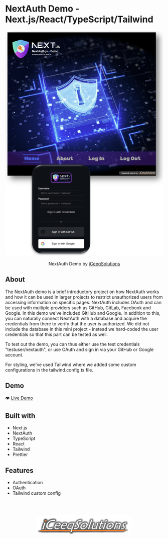 # NextAuth Demo - Next.js/React/TypeScript/Tailwind

![](./public/nextAuthDemo.png)

<p align="center">
  NextAuth Demo by <a href="https://iceeqsolutions.fi/">iCeeqSolutions</a>
</p>

## About

The NextAuth demo is a brief introductory project on how NextAuth works and how it can be used in larger projects to restrict unauthorized users from accessing information on specific pages. NextAuth includes OAuth and can be used with multiple providers such as GitHub, GitLab, Facebook and Google. In this demo we've included GitHub and Google. In addition to this, you can naturally connect NextAuth with a database and acquire the credentials from there to verify that the user is authorized. We did not include the database in this mini project - instead we hard-coded the user credentials so that this part can be tested as well.

To test out the demo, you can thus either use the test credentials "testuser/nextauth", or use OAuth and sign in via your GitHub or Google account.

For styling, we've used Tailwind where we added some custom configurations in the tailwind.config.ts file.

## Demo

👁️ [Live Demo](https://next-auth-demo-swart.vercel.app/)

## Built with

- Next.js
- NextAuth
- TypeScript
- React
- Tailwind
- Prettier

## Features

- Authentication
- OAuth
- Tailwind custom config

<br/><br/>

<p align="center"><a href="https://iceeqsolutions.fi/"><img height="61px" width="300px" src="./public/iCS_Logo_Light.png"></a></p>
<br/><br/>
